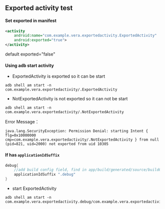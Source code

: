## Exported activity test

#### Set exported in manifest

```xml
<activity
    android:name="com.example.vera.exportedactivity.ExportedActivity"
    android:exported="true">
</activity>
```
default exported="false"

#### Using adb start activity

* ExportedActivity is exported so it can be start

```shell
adb shell am start -n com.example.vera.exportedactivity/.ExportedActivity 
```

* NotExportedActivity is not exported so it can not be start

```shell
adb shell am start -n com.example.vera.exportedactivity/.NotExportedActivity
```
Error Message：
```shell
java.lang.SecurityException: Permission Denial: starting Intent { flg=0x10000000 cmp=com.example.vera.exportedactivity/.NotExportedActivity } from null (pid=821, uid=2000) not exported from uid 10305
```

#### If has `applicationIdSuffix`

```groovy
debug{
    //add build config field, find in app/build/generated/source/buildConfig/debug/com/example/vera/gradlebuildconfig/BuildConfig.java
    applicationIdSuffix ".debug"
}
```

* start ExportedActivity 

```shell
adb shell am start -n com.example.vera.exportedactivity.debug/com.example.vera.exportedactivity.ExportedActivity 
```


